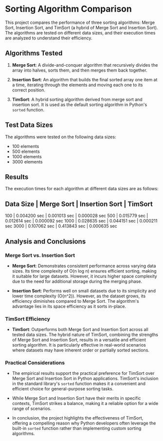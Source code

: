 # Sorting Algorithm Comparison

This project compares the performance of three sorting algorithms: Merge Sort, Insertion Sort, and TimSort (a hybrid of Merge Sort and Insertion Sort). The algorithms are tested on different data sizes, and their execution times are analyzed to understand their efficiency.

## Algorithms Tested

1. **Merge Sort**: A divide-and-conquer algorithm that recursively divides the array into halves, sorts them, and then merges them back together.

2. **Insertion Sort**: An algorithm that builds the final sorted array one item at a time, iterating through the elements and moving each one to its correct position.

3. **TimSort**: A hybrid sorting algorithm derived from merge sort and insertion sort. It is used as the default sorting algorithm in Python's `sorted` function.

## Test Data Sizes

The algorithms were tested on the following data sizes:

- 100 elements
- 500 elements
- 1000 elements
- 3000 elements

## Results

The execution times for each algorithm at different data sizes are as follows:

Data Size    | Merge Sort   | Insertion Sort | TimSort     
-------------------------------------------------------------
100          | 0.004200 sec | 0.001013 sec | 0.000028 sec
500          | 0.015779 sec | 0.012614 sec | 0.000092 sec
1000         | 0.028635 sec | 0.044151 sec | 0.000211 sec
3000         | 0.107062 sec | 0.413843 sec | 0.000635 sec

## Analysis and Conclusions

### Merge Sort vs. Insertion Sort

- **Merge Sort**: Demonstrates consistent performance across varying data sizes. Its time complexity of O(n log n) ensures efficient sorting, making it suitable for large datasets. However, it incurs higher space complexity due to the need for additional storage during the merging phase.

- **Insertion Sort**: Performs well on small datasets due to its simplicity and lower time complexity (O(n^2)). However, as the dataset grows, its efficiency diminishes compared to Merge Sort. The algorithm's advantage lies in its space efficiency as it sorts in-place.

### TimSort Efficiency

- **TimSort**: Outperforms both Merge Sort and Insertion Sort across all tested data sizes. The hybrid nature of TimSort, combining the strengths of Merge Sort and Insertion Sort, results in a versatile and efficient sorting algorithm. It is particularly effective in real-world scenarios where datasets may have inherent order or partially sorted sections.

### Practical Considerations

- The empirical results support the practical preference for TimSort over Merge Sort and Insertion Sort in Python applications. TimSort's inclusion in the standard library's `sorted` function makes it a convenient and efficient choice for general-purpose sorting tasks.

- While Merge Sort and Insertion Sort have their merits in specific contexts, TimSort strikes a balance, making it a reliable option for a wide range of scenarios.


- In conclusion, the project highlights the effectiveness of TimSort, offering a compelling reason why Python developers often leverage the built-in `sorted` function rather than implementing custom sorting algorithms.
